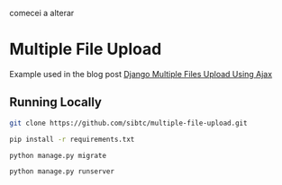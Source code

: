 comecei a alterar
# Multiple File Upload

Example used in the blog post [Django Multiple Files Upload Using Ajax](https://simpleisbetterthancomplex.com/tutorial/2016/11/22/django-multiple-file-upload-using-ajax.html)

## Running Locally

```bash
git clone https://github.com/sibtc/multiple-file-upload.git
```

```bash
pip install -r requirements.txt
```

```bash
python manage.py migrate
```

```bash
python manage.py runserver
```
